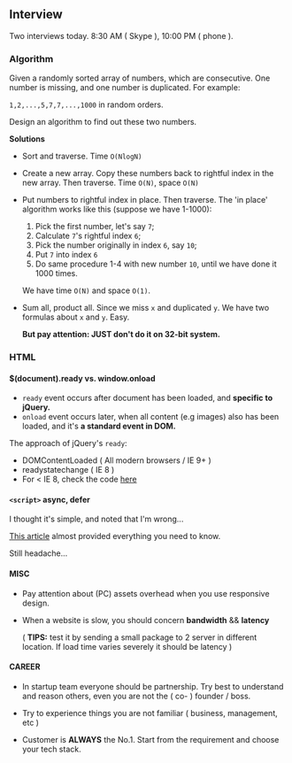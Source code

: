## Interview

Two interviews today. 8:30 AM ( Skype ), 10:00 PM ( phone ).

### Algorithm

Given a randomly sorted array of numbers, which are consecutive. One number is missing, and one number is duplicated. For example:

`1,2,...,5,7,7,...,1000` in random orders.

Design an algorithm to find out these two numbers.

**Solutions**

* Sort and traverse. Time `O(NlogN)`
* Create a new array. Copy these numbers back to rightful index in the new array. Then traverse. Time `O(N)`, space `O(N)`
* Put numbers to rightful index in place. Then traverse. The 'in place' algorithm works like this (suppose we have 1-1000):
  1. Pick the first number, let's say `7`;
  2. Calculate `7`'s rightful index `6`;
  3. Pick the number originally in index `6`, say `10`;
  4. Put `7` into index `6`
  5. Do same procedure 1-4 with new number `10`, until we have done it 1000 times.

  We have time `O(N)` and space `O(1)`.
* Sum all, product all. Since we miss `x` and duplicated `y`. We have two formulas about `x` and `y`. Easy.

  **But pay attention: JUST don't do it on 32-bit system.**

### HTML

#### $(document).ready vs. window.onload

* `ready` event occurs after document has been loaded, and **specific to jQuery.**
* `onload` event occurs later, when all content (e.g images) also has been loaded, and it's **a standard event in DOM.**

The approach of jQuery's `ready`:

* DOMContentLoaded ( All modern browsers /  IE 9+ )
* readystatechange ( IE 8 )
* For < IE 8, check the code [here](https://github.com/jquery/jquery/blob/1.11-stable/src/core/ready.js#L127)

#### `<script>` async, defer

I thought it's simple, and noted that I'm wrong...

[This article](http://www.growingwiththeweb.com/2014/02/async-vs-defer-attributes.html) almost provided everything you need to know.

Still headache...

#### MISC

* Pay attention about (PC) assets overhead when you use responsive design.
* When a website is slow, you should concern **bandwidth** && **latency**

  ( **TIPS:** test it by sending a small package to 2 server in different location. If load time varies severely it should be latency )

#### CAREER

* In startup team everyone should be partnership. Try best to understand and reason others, even you are not the ( co- ) founder / boss.

* Try to experience things you are not familiar ( business, management, etc )

* Customer is **ALWAYS** the No.1. Start from the requirement and choose your tech stack.
